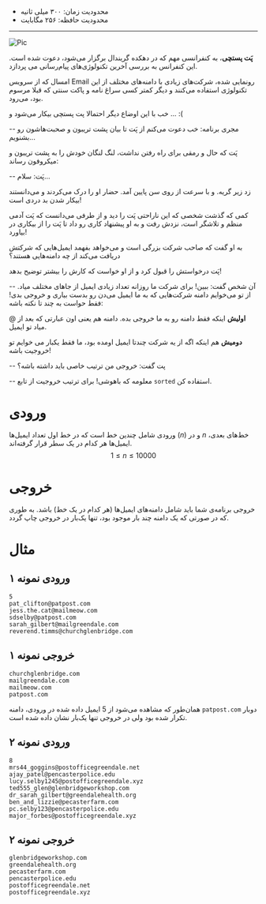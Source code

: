 + محدودیت زمان: ۳۰۰ میلی ثانیه
+ محدودیت حافظه: ۲۵۶ مگابایت

----------
![Pic](https://i.postimg.cc/cLXyPRpX/images.png)

**پَت پستچی**، به کنفرانسی مهم که در دهکده گریندال برگزار می‌شود، دعوت شده است. این کنفرانس به بررسی آخرین تکنولوژی‌های پیام‌رسانی می پردازد. 

امسال که از سرویس Email رونمایی شده، شرکت‌های زیادی با دامنه‌های مختلف از این تکنولوژی استفاده می‌کنند و دیگر کمتر کسی سراغ نامه و پاکت سنتی که قبلا مرسوم بود، می‌رود.

خب با این اوضاع دیگر احتمالا پت پستچی بیکار می‌شود و ... :(

-- مجری برنامه: خب دعوت می‌کنم از پَت تا بیان پشت تریبون و صحبت‌هاشون رو بشنویم...

پَت که حال و رمقی برای راه رفتن نداشت، لنگ لنگان خودش را به پشت تریبون و میکروفون رساند:

-- پَت: سلام...

زد زیر گریه. و با سرعت از روی سن پایین آمد. حضار او را درک می‌کردند و می‌دانستند بیکار شدن بد دردی است!

کمی که گذشت شخصی که این ناراحتی پَت را دید و از طرفی می‌دانست که پَت آدمی منظم و تلاشگر است، نزدش رفت و به او پیشنهاد کاری رو داد تا پَت را از بیکاری در بیاورد!

به او گفت که صاحب شرکت بزرگی است و می‌خواهد بفهمد ایمیل‌هایی که شرکتش دریافت می‌کند از چه دامنه‌هایی هستند؟

پَت درخواستش را قبول کرد و از او خواست که کارش را بیشتر توضیح بدهد!

-- آن شخص گفت: ببین! برای شرکت ما روزانه تعداد زیادی ایمیل از جاهای مختلف میاد. از تو می‌خوایم دامنه شرکت‌هایی که به ما ایمیل می‌دن رو بدست بیاری و خروجی بدی! فقط حواست به چند تا نکته باشه:

**اولیش** اینکه فقط دامنه رو به ما خروجی بده. دامنه هم یعنی اون عبارتی که بعد از @ میاد تو ایمیل.

**دومیش** هم اینکه اگه از یه شرکت چندتا ایمیل اومده بود، ما فقط یکبار می خوایم تو خروجیت باشه!

-- پت گفت: خروجی من ترتیب خاصی باید داشته باشه؟

-- معلومه که باهوشی! برای ترتیب خروجیت از تابع `sorted` استفاده کن.

# ورودی

ورودی شامل چندین خط است که در خط اول تعداد ایمیل‌ها $(n)$ و در $n$ خط‌های بعدی، ایمیل‌ها هر کدام در یک سطر قرار گرفته‌اند.
$$1 \le n \le 10000$$

# خروجی
خروجی برنامه‌ی شما باید شامل دامنه‌های ایمیل‌ها (هر کدام در یک خط) باشد. به طوری که در صورتی که یک دامنه چند بار موجود بود، تنها یک‌بار در خروجی چاپ گردد.

# مثال
## ورودی نمونه ۱
```
5
pat_clifton@patpost.com
jess.the.cat@mailmeow.com
sdselby@patpost.com
sarah_gilbert@mailgreendale.com
reverend.timms@churchglenbridge.com
```

## خروجی نمونه ۱
```
churchglenbridge.com
mailgreendale.com
mailmeow.com
patpost.com
```

همان‌طور که مشاهده می‌شود از 5 ایمیل داده شده در ورودی، دامنه `patpost.com` دوبار تکرار شده بود ولی در خروجی تنها یک‌بار نشان داده شده است.

## ورودی نمونه ۲
```
8
mrs44_goggins@postofficegreendale.net
ajay_patel@pencasterpolice.edu
lucy.selby1245@postofficegreendale.xyz
ted555_glen@glenbridgeworkshop.com
dr_sarah_gilbert@greendalehealth.org
ben_and_lizzie@pecasterfarm.com
pc.selby123@pencasterpolice.edu
major_forbes@postofficegreendale.xyz
```

## خروجی نمونه ۲
```
glenbridgeworkshop.com
greendalehealth.org
pecasterfarm.com
pencasterpolice.edu
postofficegreendale.net
postofficegreendale.xyz
```